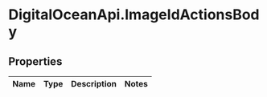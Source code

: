 # DigitalOceanApi.ImageIdActionsBody

## Properties
Name | Type | Description | Notes
------------ | ------------- | ------------- | -------------
